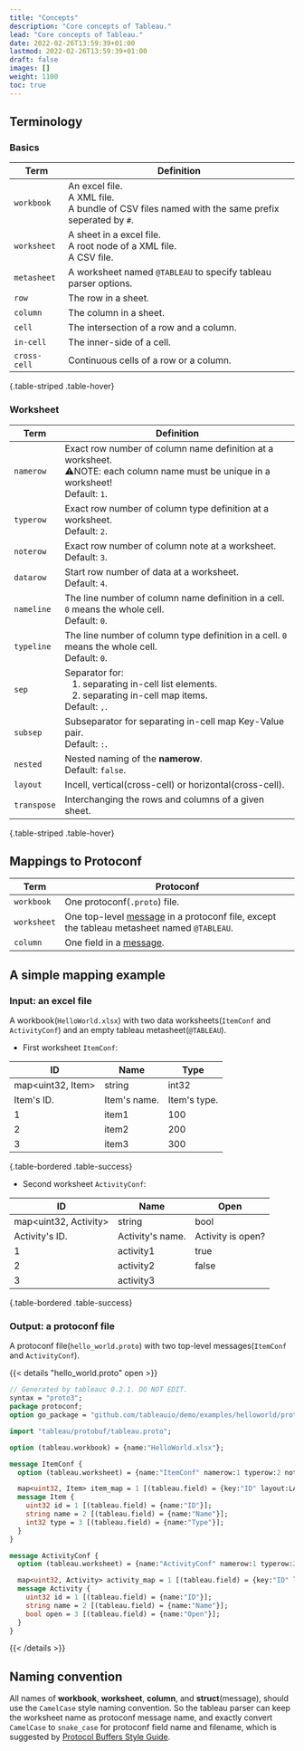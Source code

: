 ```yaml
---
title: "Concepts"
description: "Core concepts of Tableau."
lead: "Core concepts of Tableau."
date: 2022-02-26T13:59:39+01:00
lastmod: 2022-02-26T13:59:39+01:00
draft: false
images: []
weight: 1100
toc: true
---
```


## Terminology

### Basics

| Term         | Definition                                                                                       |
|--------------|--------------------------------------------------------------------------------------------------|
| `workbook`   | An excel file.<br>A XML file.<br> A bundle of CSV files named with the same prefix seperated by `#`. |
| `worksheet`  | A sheet in a excel file.<br>A root node of a XML file.<br>A CSV file.                      |
| `metasheet`  | A worksheet named `@TABLEAU` to specify tableau parser options.                                  |
| `row`        | The row in a sheet.                                                                              |
| `column`     | The column in a sheet.                                                                           |
| `cell`       | The intersection of a row and a column.                                                      |
| `in-cell`    | The inner-side of a cell.                                                                        |
| `cross-cell` | Continuous cells of a row or a column.                                                       |
{.table-striped .table-hover}

### Worksheet

| Term        | Definition                                                                                                                             |
|-------------|----------------------------------------------------------------------------------------------------------------------------------------|
| `namerow`   | Exact row number of column name definition at a worksheet.<br>⚠️NOTE: each column name must be unique in a worksheet!<br>Default: `1`. |
| `typerow`   | Exact row number of column type definition at a worksheet.<br>Default: `2`.                                                            |
| `noterow`   | Exact row number of column note at a worksheet.<br>Default: `3`.                                                                       |
| `datarow`   | Start row number of data at a worksheet.<br>Default: `4`.                                                                              |
| `nameline`  | The line number of column name definition in a cell. `0` means the whole cell.<br>Default: `0`.                                        |
| `typeline`  | The line number of column type definition in a cell. `0` means the whole cell.<br>Default: `0`.                                        |
| `sep`       | Separator for:<br> &nbsp;&nbsp; 1. separating in-cell list elements. <br> &nbsp;&nbsp; 2. separating in-cell map items.<br>Default: `,`.                       |
| `subsep`    | Subseparator for separating in-cell map Key-Value pair.<br>Default: `:`.                                                               |
| `nested`    | Nested naming of the **namerow**.<br>Default: `false`.                                                                                 |
| `layout`    | Incell, vertical(cross-cell) or horizontal(cross-cell).                                                                                |
| `transpose` | Interchanging the rows and columns of a given sheet.                                                                                   |
{.table-striped .table-hover}

## Mappings to Protoconf

| Term        | Protoconf                                                                                                                                                      |
|-------------|----------------------------------------------------------------------------------------------------------------------------------------------------------------|
| `workbook`  | One protoconf(`.proto`) file.                                                                                                                                  |
| `worksheet` | One top-level [message](https://developers.google.com/protocol-buffers/docs/proto3#simple) in a protoconf file, except the tableau metasheet named `@TABLEAU`. |
| `column`    | One field in a [message](https://developers.google.com/protocol-buffers/docs/proto3#simple).                                                                   |

## A simple mapping example

### Input: an excel file

A workbook(`HelloWorld.xlsx`) with two data worksheets(`ItemConf` and `ActivityConf`) and an empty tableau metasheet(`@TABLEAU`).

- First worksheet `ItemConf`:

| ID                | Name         | Type         |
|-------------------|--------------|--------------|
| map<uint32, Item> | string       | int32        |
| Item's ID.        | Item's name. | Item's type. |
| 1                 | item1        | 100          |
| 2                 | item2        | 200          |
| 3                 | item3        | 300          |
{.table-bordered .table-success}

- Second worksheet `ActivityConf`:

| ID                    | Name             | Open              |
|-----------------------|------------------|-------------------|
| map<uint32, Activity> | string           | bool              |
| Activity's ID.        | Activity's name. | Activity is open? |
| 1                     | activity1        | true              |
| 2                     | activity2        | false             |
| 3                     | activity3        |                   |
{.table-bordered .table-success}

### Output: a protoconf file

A protoconf file(`hello_world.proto`) with two top-level messages(`ItemConf` and `ActivityConf`).

{{< details "hello_world.proto" open >}}

```protobuf
// Generated by tableauc 0.2.1. DO NOT EDIT.
syntax = "proto3";
package protoconf;
option go_package = "github.com/tableauio/demo/examples/helloworld/protoconf";

import "tableau/protobuf/tableau.proto";

option (tableau.workbook) = {name:"HelloWorld.xlsx"};

message ItemConf {
  option (tableau.worksheet) = {name:"ItemConf" namerow:1 typerow:2 noterow:3 datarow:4};

  map<uint32, Item> item_map = 1 [(tableau.field) = {key:"ID" layout:LAYOUT_VERTICAL}];
  message Item {
    uint32 id = 1 [(tableau.field) = {name:"ID"}];
    string name = 2 [(tableau.field) = {name:"Name"}];
    int32 type = 3 [(tableau.field) = {name:"Type"}];
  }
}

message ActivityConf {
  option (tableau.worksheet) = {name:"ActivityConf" namerow:1 typerow:2 noterow:3 datarow:4};

  map<uint32, Activity> activity_map = 1 [(tableau.field) = {key:"ID" layout:LAYOUT_VERTICAL}];
  message Activity {
    uint32 id = 1 [(tableau.field) = {name:"ID"}];
    string name = 2 [(tableau.field) = {name:"Name"}];
    bool open = 3 [(tableau.field) = {name:"Open"}];
  }
}
```

{{< /details >}}

## Naming convention

All names of **workbook**, **worksheet**, **column**, and **struct**(message), should use the `CamelCase` style naming convention. So the tableau parser can keep the worksheet name as protoconf message name, and exactly convert `CamelCase`  to `snake_case` for protoconf field name and filename, which is suggested by [Protocol Buffers Style Guide](https://developers.google.com/protocol-buffers/docs/style).
